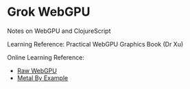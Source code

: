# Grok WebGPU

Notes on WebGPU and ClojureScript

Learning Reference: Practical WebGPU Graphics Book (Dr Xu)

Online Learning Reference:

- [Raw WebGPU](https://alain.xyz/blog/raw-webgpu)
- [Metal By Example](https://metalbyexample.com/webgpu-part-one/)
